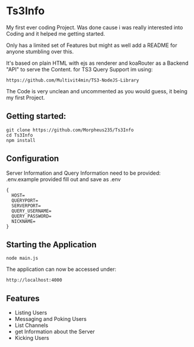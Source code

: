 # Ts3Info

My first ever coding Project.
Was done cause i was really interested into Coding and it helped me getting started.

Only has a limited set of Features but might as well add a README for anyone stumbling over this.

It's based on plain HTML with ejs as renderer and koaRouter as a Backend "API" to serve the Content.
for TS3 Query Support im using:
```
https://github.com/Multivit4min/TS3-NodeJS-Library
```
The Code is very unclean and uncommented as you would guess, it being my first Project.

## Getting started:
```
git clone https://github.com/Morpheus235/Ts3Info
cd Ts3Info
npm install
```
 
 ## Configuration
 
Server Information and Query Information need to be provided:
.env.example provided
fill out and save as .env
 
```
{
  HOST=
  QUERYPORT=
  SERVERPORT=
  QUERY_USERNAME=
  QUERY_PASSWORD=
  NICKNAME=
}
```

## Starting the Application
```
node main.js
```
The application can now be accessed under:

``` 
http://localhost:4000
```

## Features
* Listing Users
* Messaging and Poking Users
* List Channels
* get Information about the Server
* Kicking Users
